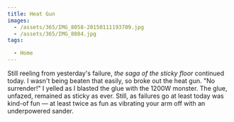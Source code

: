 ```yaml
---
title: Heat Gun
images:
  - /assets/365/IMG_8058-20150111193709.jpg
  - /assets/365/IMG_8084.jpg
tags:

  - Home
---
```

Still reeling from yesterday's failure, _the saga of the sticky floor_ continued today. I wasn't being beaten that easily, so broke out the heat gun. "No surrender!" I yelled as I blasted the glue with the 1200W monster. The glue, unfazed, remained as sticky as ever. Still, as failures go at least today was kind-of fun — at least twice as fun as vibrating your arm off with an underpowered sander. 
